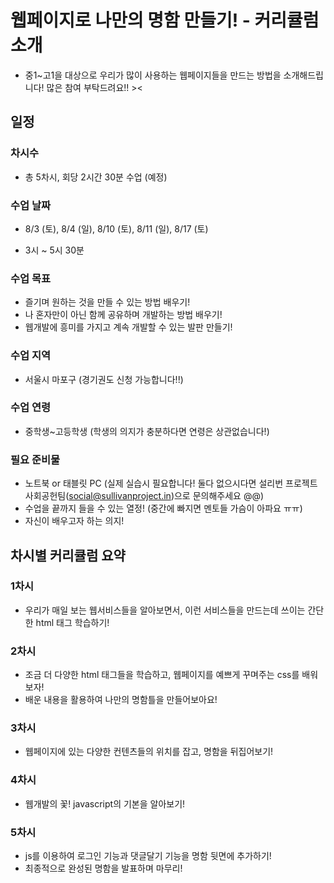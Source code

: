 # 웹페이지로 나만의 명함 만들기! - 커리큘럼 소개

- 중1~고1을 대상으로 우리가 많이 사용하는 웹페이지들을 만드는 방법을 소개해드립니다! 많은 참여 부탁드려요!! ><

## 일정

### 차시수
- 총 5차시, 회당 2시간 30분 수업 (예정)

### 수업 날짜

- 8/3 (토), 8/4 (일), 8/10 (토), 8/11 (일), 8/17 (토)

- 3시 ~ 5시 30분

### 수업 목표
- 즐기며 원하는 것을 만들 수 있는 방법 배우기!
- 나 혼자만이 아닌 함께 공유하며 개발하는 방법 배우기!
- 웹개발에 흥미를 가지고 계속 개발할 수 있는 발판 만들기!


### 수업 지역
- 서울시 마포구 (경기권도 신청 가능합니다!!)

### 수업 연령
- 중학생~고등학생 (학생의 의지가 충분하다면 연령은 상관없습니다!)

### 필요 준비물
- 노트북 or 태블릿 PC (실제 실습시 필요합니다! 둘다 없으시다면 설리번 프로젝트 사회공헌팀(social@sullivanproject.in)으로 문의해주세요 @@)
- 수업을 끝까지 들을 수 있는 열정! (중간에 빠지면 멘토들 가슴이 아파요 ㅠㅠ)
- 자신이 배우고자 하는 의지!



## 차시별 커리큘럼 요약

### 1차시
- 우리가 매일 보는 웹서비스들을 알아보면서, 이런 서비스들을 만드는데 쓰이는 간단한 html 태그 학습하기!

### 2차시
- 조금 더 다양한 html 태그들을 학습하고, 웹페이지를 예쁘게 꾸며주는 css를 배워보자!
- 배운 내용을 활용하여 나만의 명함틀을 만들어보아요!

### 3차시
- 웹페이지에 있는 다양한 컨텐츠들의 위치를 잡고, 명함을 뒤집어보기!
 
### 4차시
- 웹개발의 꽃! javascript의 기본을 알아보기!
 
### 5차시
- js를 이용하여 로그인 기능과 댓글달기 기능을 명함 뒷면에 추가하기!
- 최종적으로 완성된 명함을 발표하며 마무리!
